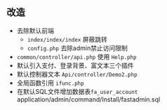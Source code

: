 
## 改造

- 去除默认前端
  - `index/index/index` 屏蔽跳转
  - `config.php` 去除admin禁止访问限制
- `common/controller/api.php` 使用 `Help.php`
- 默认引入支付、登录背景、富文本三个插件
- 默认控制器文本 `Api/controller/Demo2.php`
- 全局函数引用 `ifunc.php`
- 在默认SQL文件增加数据表`fa_user_account` application/admin/command/Install/fastadmin.sql